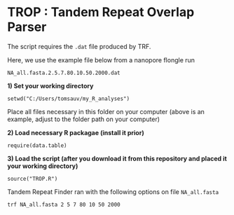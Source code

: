# TROP : Tandem Repeat Overlap Parser


The script requires the ```.dat``` file produced by TRF. 

Here, we use the example file below from a nanopore flongle run

```
NA_all.fasta.2.5.7.80.10.50.2000.dat
``` 

**1) Set your working directory**

```
setwd("C:/Users/tomsauv/my_R_analyses")
``` 
Place all files necessary in this folder on your computer (above is an example, adjust to the folder path on your computer)

**2) Load necessary R packagae (install it prior)**

```
require(data.table)
```
**3) Load the script (after you download it from this repository and placed it your working directory)**

```
source("TROP.R")
```

Tandem Repeat Finder ran with the following options on file ```NA_all.fasta```

```trf NA_all.fasta 2 5 7 80 10 50 2000```

